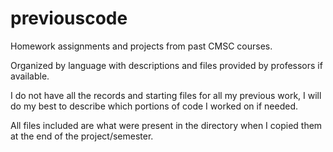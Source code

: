 # previouscode
Homework assignments and projects from past CMSC courses.

Organized by language with descriptions and files provided by professors if available.

I do not have all the records and starting files for all my previous work, I will do my best to describe which portions of code I worked on if needed.

All files included are what were present in the directory when I copied them at the end of the project/semester.
